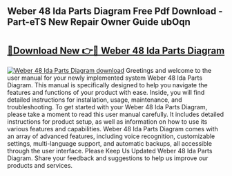 ## Weber 48 Ida Parts Diagram Free Pdf Download - Part-eTS New Repair Owner Guide ubOqn

# <h2><a href="http://dfrtpp.blite.top/?on=Weber+48+Ida+Parts+Diagram">🔗Download New 👉🔴 Weber 48 Ida Parts Diagram</a></h2>

[![Weber 48 Ida Parts Diagram download](https://i.imgur.com/lujVjoI.png)](http://dfrtpp.blite.top/?on=Weber+48+Ida+Parts+Diagram)
Greetings and welcome to the user manual for your newly implemented system Weber 48 Ida Parts Diagram. This manual is specifically designed to help you navigate the features and functions of your product with ease. Inside, you will find detailed instructions for installation, usage, maintenance, and troubleshooting. To get started with your Weber 48 Ida Parts Diagram, please take a moment to read this user manual carefully. It includes detailed instructions for product setup, as well as information on how to use its various features and capabilities. Weber 48 Ida Parts Diagram comes with an array of advanced features, including voice recognition, customizable settings, multi-language support, and automatic backups, all accessible through the user interface. Please Keep Us Updated Weber 48 Ida Parts Diagram. Share your feedback and suggestions to help us improve our products and services.
